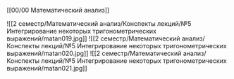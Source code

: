 [[00/00 Математический анализ]]

![[2 семестр/Математический анализ/Конспекты лекций/№5 Интегрирование некоторых тригонометрических выражений/matan019.jpg]]
![[2 семестр/Математический анализ/Конспекты лекций/№5 Интегрирование некоторых тригонометрических выражений/matan020.jpg]]
![[2 семестр/Математический анализ/Конспекты лекций/№5 Интегрирование некоторых тригонометрических выражений/matan021.jpg]]